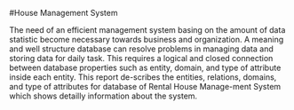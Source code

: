 #House Management System

The need of an efficient management system basing on the amount of data statistic become necessary towards business and organization. A meaning and well structure database can resolve problems in managing data and storing data for daily task. This requires a logical and closed connection between database properties such as entity, domain, and type of attribute inside each entity. This report de-scribes the entities, relations, domains, and type of attributes for database of Rental House Manage-ment System which shows detailly information about the system. 
